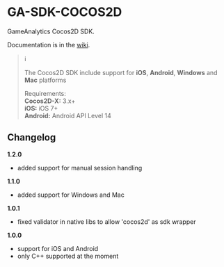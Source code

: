 # GA-SDK-COCOS2D
GameAnalytics Cocos2D SDK.

Documentation is in the [wiki](https://github.com/GameAnalytics/GA-SDK-COCOS2D/wiki).

> :information_source:<br>
> 
> The Cocos2D SDK include support for **iOS**, **Android**, **Windows** and **Mac** platforms
>
> Requirements:<br/>
> **Cocos2D-X:** 3.x+  
> **iOS:** iOS 7+<br/>
> **Android:** Android API Level 14<br>


Changelog
---------
**1.2.0**
* added support for manual session handling

**1.1.0**
* added support for Windows and Mac

**1.0.1**
* fixed validator in native libs to allow 'cocos2d' as sdk wrapper

**1.0.0**
* support for iOS and Android
* only C++ supported at the moment